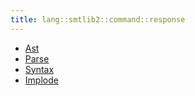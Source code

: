 ```yaml
---
title: lang::smtlib2::command::response
---
```



   * [Ast](../../../../../Library/lang/smtlib2/command/response/Ast.md)
   * [Parse](../../../../../Library/lang/smtlib2/command/response/Parse.md)
   * [Syntax](../../../../../Library/lang/smtlib2/command/response/Syntax.md)
   * [Implode](../../../../../Library/lang/smtlib2/command/response/Implode.md)